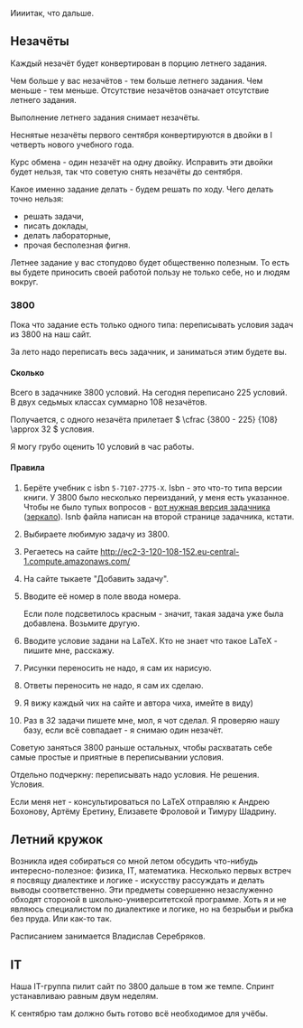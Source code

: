 Иииитак, что дальше.

## Незачёты

Каждый незачёт будет конвертирован в порцию летнего задания.

Чем больше у вас незачётов - тем больше летнего задания. Чем меньше - тем меньше. Отсутствие незачётов означает отсутствие летнего задания.

Выполнение летнего задания снимает незачёты.

Неснятые незачёты первого сентября конвертируются в двойки в I четверть нового учебного года.

Курс обмена - один незачёт на одну двойку. Исправить эти двойки будет нельзя, так что советую снять незачёты до сентября.

Какое именно задание делать - будем решать по ходу. Чего делать точно нельзя:
- решать задачи,
- писать доклады,
- делать лабораторные,
- прочая бесполезная фигня.

Летнее задание у вас стопудово будет общественно полезным. То есть вы будете приносить своей работой пользу не только себе, но и людям вокруг.

### 3800

Пока что задание есть только одного типа: переписывать условия задач из 3800 на наш сайт.

За лето надо переписать весь задачник, и заниматься этим будете вы.

#### Сколько

Всего в задачнике 3800 условий. На сегодня переписано 225 условий. В двух седьмых классах суммарно 108 незачётов.

Получается, с одного незачёта прилетает $ \cfrac {3800 - 225} {108} \approx 32 $ условия.

Я могу грубо оценить 10 условий в час работы.

#### Правила

1. Берёте учебник с isbn `5-7107-2775-X`. Isbn - это что-то типа версии книги. У 3800 было несколько переизданий, у меня есть указанное. Чтобы не было тупых вопросов - [вот нужная версия задачника](https://drive.google.com/file/d/0B2os8YSZjvsvZTE5MjFlMWEtNzU5ZS00ZmQ2LTlkOTktMWRiYjRlZjUxNmFk/view) ([зеркало](https://yadi.sk/i/AEiKMnmXNqz7bw)). Isnb файла написан на второй странице задачника, кстати.

1. Выбираете любимую задачу из 3800.

1. Регаетесь на сайте http://ec2-3-120-108-152.eu-central-1.compute.amazonaws.com/

1. На сайте тыкаете "Добавить задачу".

1. Вводите её номер в поле ввода номера.
	
	Если поле подсветилось красным - значит, такая задача уже была добавлена. Возьмите другую.

1. Вводите условие задани на LaTeX. Кто не знает что такое LaTeX - пишите мне, расскажу.

1. Рисунки переносить не надо, я сам их нарисую.

1. Ответы переносить не надо, я сам их сделаю.

1. Я вижу каждый чих на сайте и автора чиха, имейте в виду)

1. Раз в 32 задачи пишете мне, мол, я чот сделал. Я проверяю нашу базу, если всё совпадает - я снимаю один незачёт.

Советую заняться 3800 раньше остальных, чтобы расхватать себе самые простые и приятные в переписывании условия.

Отдельно подчеркну: переписывать надо условия. Не решения. Условия.

Если меня нет - консультироваться по LaTeX отправляю к Андрею Бохонову, Артёму Еретину, Елизавете Фроловой и Тимуру Шадрину.

## Летний кружок

Возникла идея собираться со мной летом обсудить что-нибудь интересно-полезное: физика, IT, математика. Несколько первых встреч я посвящу диалектике и логике - искусству рассуждать и делать выводы соответственно. Эти предметы совершенно незаслуженно обходят стороной в школьно-университетской программе. Хоть я и не являюсь специалистом по диалектике и логике, но на безрыбьи и рыбка без пруда. Или как-то так.

Расписанием занимается Владислав Серебряков.

## IT

Наша IT-группа пилит сайт по 3800 дальше в том же темпе. Спринт устанавливаю равным двум неделям.

К сентябрю там должно быть готово всё необходимое для учёбы.
